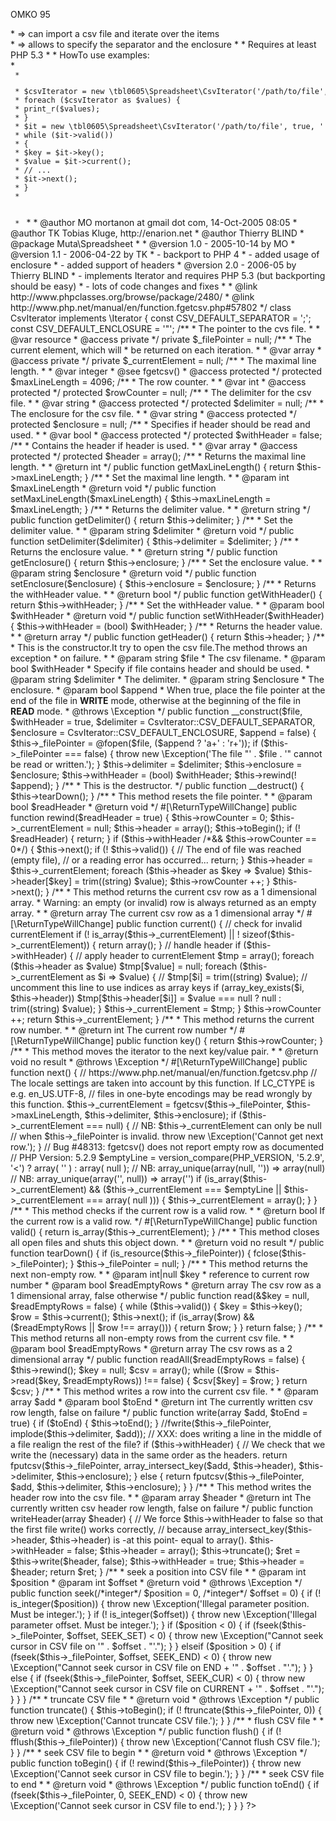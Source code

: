 OMKO 95
<?php
namespace tbl0605\Spreadsheet;
/**
 * CSV managing class: Store and retrieve data from CSV files<br>
 * => can import a csv file and iterate over the items<br>
 * => allows to specify the separator and the enclosure
 *
 * Requires at least PHP 5.3
 *
 * HowTo use examples:<br>
 * <code>
 * <pre>
 * $csvIterator = new \tbl0605\Spreadsheet\CsvIterator('/path/to/file', true, '|', '"');
 * foreach ($csvIterator as $values) {
 * print_r($values);
 * }
 * $it = new \tbl0605\Spreadsheet\CsvIterator('/path/to/file', true, '|', '"');
 * while ($it->valid())
 * {
 * $key = $it->key();
 * $value = $it->current();
 * // ...
 * $it->next();
 * }
 * </pre>
 * </code>
 *
 * @author MO mortanon at gmail dot com, 14-Oct-2005 08:05
 * @author TK Tobias Kluge, http://enarion.net
 * @author Thierry BLIND
 * @package Muta\Spreadsheet
 *
 * @version 1.0 - 2005-10-14 by MO
 * @version 1.1 - 2006-04-22 by TK
 *          - backport to PHP 4
 *          - added usage of enclosure
 *          - added support of headers
 * @version 2.0 - 2006-05 by Thierry BLIND
 *          - implements Iterator and requires PHP 5.3 (but backporting should be easy)
 *          - lots of code changes and fixes
 *
 * @link http://www.phpclasses.org/browse/package/2480/
 * @link http://www.php.net/manual/en/function.fgetcsv.php#57802
 */
class CsvIterator implements \Iterator
{
const CSV_DEFAULT_SEPARATOR = ';';
const CSV_DEFAULT_ENCLOSURE = '"';
/**
     * The pointer to the cvs file.
     *
     * @var resource
     * @access private
     */
private $_filePointer = null;
/**
     * The current element, which will
     * be returned on each iteration.
     *
     * @var array
     * @access private
     */
private $_currentElement = null;
/**
     * The maximal line length.
     *
     * @var integer
     * @see fgetcsv()
     * @access protected
     */
protected $maxLineLength = 4096;
/**
     * The row counter.
     *
     * @var int
     * @access protected
     */
protected $rowCounter = null;
/**
     * The delimiter for the csv file.
     *
     * @var string
     * @access protected
     */
protected $delimiter = null;
/**
     * The enclosure for the csv file.
     *
     * @var string
     * @access protected
     */
protected $enclosure = null;
/**
     * Specifies if header should be read and used.
     *
     * @var bool
     * @access protected
     */
protected $withHeader = false;
/**
     * Contains the header if header is used.
     *
     * @var array
     * @access protected
     */
protected $header = array();
/**
     * Returns the maximal line length.
     *
     * @return int
     */
public function getMaxLineLength()
    {
return $this->maxLineLength;
    }
/**
     * Set the maximal line length.
     *
     * @param int $maxLineLength
     * @return void
     */
public function setMaxLineLength($maxLineLength)
    {
$this->maxLineLength = $maxLineLength;
    }
/**
     * Returns the delimiter value.
     *
     * @return string
     */
public function getDelimiter()
    {
return $this->delimiter;
    }
/**
     * Set the delimiter value.
     *
     * @param string $delimiter
     * @return void
     */
public function setDelimiter($delimiter)
    {
$this->delimiter = $delimiter;
    }
/**
     * Returns the enclosure value.
     *
     * @return string
     */
public function getEnclosure()
    {
return $this->enclosure;
    }
/**
     * Set the enclosure value.
     *
     * @param string $enclosure
     * @return void
     */
public function setEnclosure($enclosure)
    {
$this->enclosure = $enclosure;
    }
/**
     * Returns the withHeader value.
     *
     * @return bool
     */
public function getWithHeader()
    {
return $this->withHeader;
    }
/**
     * Set the withHeader value.
     *
     * @param bool $withHeader
     * @return void
     */
public function setWithHeader($withHeader)
    {
$this->withHeader = (bool) $withHeader;
    }
/**
     * Returns the header value.
     *
     * @return array
     */
public function getHeader()
    {
return $this->header;
    }
/**
     * This is the constructor.It try to open the csv file.The method throws an exception
     * on failure.
     *
     * @param string $file
     *            The csv filename.
     * @param bool $withHeader
     *            Specify if file contains header and should be used.
     * @param string $delimiter
     *            The delimiter.
     * @param string $enclosure
     *            The enclosure.
     * @param bool $append
     *            When true, place the file pointer at the end of the file in <b>WRITE</b> mode, otherwise at the beginning of the file in <b>READ</b> mode.
     * @throws \Exception
     */
public function __construct($file, $withHeader = true, $delimiter = CsvIterator::CSV_DEFAULT_SEPARATOR, $enclosure = CsvIterator::CSV_DEFAULT_ENCLOSURE, $append = false)
    {
$this->_filePointer = @fopen($file, ($append ? 'a+' : 'r+'));
if ($this->_filePointer === false) {
throw new \Exception('The file "' . $file . '" cannot be read or written.');
        }
$this->delimiter = $delimiter;
$this->enclosure = $enclosure;
$this->withHeader = (bool) $withHeader;
$this->rewind(! $append);
    }
/**
     * This is the destructor.
     */
public function __destruct()
    {
$this->tearDown();
    }
/**
     * This method resets the file pointer.
     *
     * @param bool $readHeader
     * @return void
     */
    #[\ReturnTypeWillChange]
public function rewind($readHeader = true)
    {
$this->rowCounter = 0;
$this->_currentElement = null;
$this->header = array();
$this->toBegin();
if (! $readHeader) {
return;
        }
if ($this->withHeader /*&& $this->rowCounter == 0*/) {
$this->next();
if (! $this->valid()) {
// The end of file was reached (empty file),
// or a reading error has occurred...
return;
            }
$this->header = $this->_currentElement;
foreach ($this->header as $key => $value)
$this->header[$key] = trim((string) $value);
$this->rowCounter ++;
        }
$this->next();
    }
/**
     * This method returns the current csv row as a 1 dimensional array.
     * Warning: an empty (or invalid) row is always returned as an empty array.
     *
     * @return array The current csv row as a 1 dimensional array
     */
    #[\ReturnTypeWillChange]
public function current()
    {
// check for invalid currentElement
if (! is_array($this->_currentElement) || ! sizeof($this->_currentElement)) {
return array();
        }
// handle header
if ($this->withHeader) {
// apply header to currentElement
$tmp = array();
foreach ($this->header as $value)
$tmp[$value] = null;
foreach ($this->_currentElement as $i => $value) {
// $tmp[$i] = trim((string) $value); // uncomment this line to use indices as array keys
if (array_key_exists($i, $this->header))
$tmp[$this->header[$i]] = $value === null ? null : trim((string) $value);
            }
$this->_currentElement = $tmp;
        }
$this->rowCounter ++;
return $this->_currentElement;
    }
/**
     * This method returns the current row number.
     *
     * @return int The current row number
     */
    #[\ReturnTypeWillChange]
public function key()
    {
return $this->rowCounter;
    }
/**
     * This method moves the iterator to the next key/value pair.
     *
     * @return void no result
     * @throws \Exception
     */
    #[\ReturnTypeWillChange]
public function next()
    {
// https://www.php.net/manual/en/function.fgetcsv.php
// The locale settings are taken into account by this function. If LC_CTYPE is e.g. en_US.UTF-8,
// files in one-byte encodings may be read wrongly by this function.
$this->_currentElement = fgetcsv($this->_filePointer, $this->maxLineLength, $this->delimiter, $this->enclosure);
if ($this->_currentElement === null) {
// NB: $this->_currentElement can only be null
// when $this->_filePointer is invalid.
throw new \Exception('Cannot get next row.');
        }
// Bug #48313: fgetcsv() does not report empty row as documented
// PHP Version:	5.2.9
$emptyLine = version_compare(PHP_VERSION, '5.2.9', '<') ? array(
''
        ) : array(
null
        );
// NB: array_unique(array(null, '')) => array(null)
// NB: array_unique(array('', null)) => array('')
if (is_array($this->_currentElement) && ($this->_currentElement === $emptyLine || $this->_currentElement === array(
null
        ))) {
$this->_currentElement = array();
        }
    }
/**
     * This method checks if the current row is a valid row.
     *
     * @return bool If the current row is a valid row.
     */
    #[\ReturnTypeWillChange]
public function valid()
    {
return is_array($this->_currentElement);
    }
/**
     * This method closes all open files and shuts this object down.
     *
     * @return void no result
     */
public function tearDown()
    {
if (is_resource($this->_filePointer)) {
            fclose($this->_filePointer);
        }
$this->_filePointer = null;
    }
/**
     * This method returns the next non-empty row.
     *
     * @param int|null $key
     *            reference to current row number
     * @param bool $readEmptyRows
     * @return array The csv row as a 1 dimensional array, false otherwise
     */
public function read(&$key = null, $readEmptyRows = false)
    {
while ($this->valid()) {
$key = $this->key();
$row = $this->current();
$this->next();
if (is_array($row) && ($readEmptyRows || $row !== array())) {
return $row;
            }
        }
return false;
    }
/**
     * This method returns all non-empty rows from the current csv file.
     *
     * @param bool $readEmptyRows
     * @return array The csv rows as a 2 dimensional array
     */
public function readAll($readEmptyRows = false)
    {
$this->rewind();
$key = null;
$csv = array();
while (($row = $this->read($key, $readEmptyRows)) !== false) {
$csv[$key] = $row;
        }
return $csv;
    }
/**
     * This method writes a row into the current csv file.
     *
     * @param array $add
     * @param bool $toEnd
     * @return int The currently written csv row length, false on failure
     */
public function write(array $add, $toEnd = true)
    {
if ($toEnd) {
$this->toEnd();
        }
//fwrite($this->_filePointer, implode($this->delimiter, $add));
// XXX: does writing a line in the middle of a file realign the rest of the file?
        if ($this->withHeader) {
// We check that we write the (necessary) data in the same order as the headers.
return fputcsv($this->_filePointer, array_intersect_key($add, $this->header), $this->delimiter, $this->enclosure);
        } else {
return fputcsv($this->_filePointer, $add, $this->delimiter, $this->enclosure);
        }
    }
/**
     * This method writes the header row into the csv file.
     *
     * @param array $header
     * @return int The currently written csv header row length, false on failure
     */
public function writeHeader(array $header)
    {
// We force $this->withHeader to false so that the first file write() works correctly,
// because array_intersect_key($this->header, $this->header) is -at this point- equal to array().
$this->withHeader = false;
$this->header = array();
$this->truncate();
$ret = $this->write($header, false);
$this->withHeader = true;
$this->header = $header;
return $ret;
    }
/**
     * seek a position into CSV file
     *
     * @param int $position
     * @param int $offset
     * @return void
     * @throws \Exception
     */
public function seek(/*integer*/ $position = 0, /*integer*/ $offset = 0)
    {
if (! is_integer($position)) {
throw new \Exception('Illegal parameter position. Must be integer.');
        }
if (! is_integer($offset)) {
throw new \Exception('Illegal parameter offset. Must be integer.');
        }
if ($position < 0) {
if (fseek($this->_filePointer, $offset, SEEK_SET) < 0) {
throw new \Exception("Cannot seek cursor in CSV file on '" . $offset . "'.");
            }
        } elseif ($position > 0) {
if (fseek($this->_filePointer, $offset, SEEK_END) < 0) {
throw new \Exception("Cannot seek cursor in CSV file on END + '" . $offset . "'.");
            }
        } else {
if (fseek($this->_filePointer, $offset, SEEK_CUR) < 0) {
throw new \Exception("Cannot seek cursor in CSV file on CURRENT + '" . $offset . "'.");
            }
        }
    }
/**
     * truncate CSV file
     *
     * @return void
     * @throws \Exception
     */
public function truncate()
    {
$this->toBegin();
if (! ftruncate($this->_filePointer, 0)) {
throw new \Exception('Cannot truncate CSV file.');
        }
    }
/**
     * flush CSV file
     *
     * @return void
     * @throws \Exception
     */
public function flush()
    {
if (! fflush($this->_filePointer)) {
throw new \Exception('Cannot flush CSV file.');
        }
    }
/**
     * seek CSV file to begin
     *
     * @return void
     * @throws \Exception
     */
public function toBegin()
    {
if (! rewind($this->_filePointer)) {
throw new \Exception('Cannot seek cursor in CSV file to begin.');
        }
    }
/**
     * seek CSV file to end
     *
     * @return void
     * @throws \Exception
     */
public function toEnd()
    {
if (fseek($this->_filePointer, 0, SEEK_END) < 0) {
throw new \Exception('Cannot seek cursor in CSV file to end.');
        }
    }
}
?>
